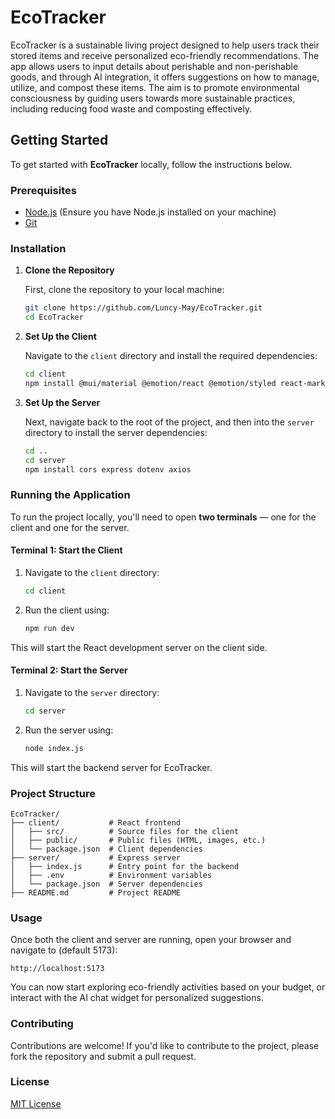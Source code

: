 # EcoTracker

EcoTracker is a sustainable living project designed to help users track their stored items and receive personalized eco-friendly recommendations. The app allows users to input details about perishable and non-perishable goods, and through AI integration, it offers suggestions on how to manage, utilize, and compost these items. The aim is to promote environmental consciousness by guiding users towards more sustainable practices, including reducing food waste and composting effectively.

## Getting Started

To get started with **EcoTracker** locally, follow the instructions below.

### Prerequisites

- [Node.js](https://nodejs.org/en/) (Ensure you have Node.js installed on your machine)
- [Git](https://git-scm.com/)

### Installation

1. **Clone the Repository**

   First, clone the repository to your local machine:

   ```bash
   git clone https://github.com/Luncy-May/EcoTracker.git
   cd EcoTracker
   ```

2. **Set Up the Client**

   Navigate to the `client` directory and install the required dependencies:

   ```bash
   cd client
   npm install @mui/material @emotion/react @emotion/styled react-markdown react-icons
   ```

3. **Set Up the Server**

   Next, navigate back to the root of the project, and then into the `server` directory to install the server dependencies:

   ```bash
   cd ..
   cd server
   npm install cors express dotenv axios
   ```

### Running the Application

To run the project locally, you'll need to open **two terminals** — one for the client and one for the server.

#### Terminal 1: Start the Client

1. Navigate to the `client` directory:

   ```bash
   cd client
   ```

2. Run the client using:

   ```bash
   npm run dev
   ```

This will start the React development server on the client side.

#### Terminal 2: Start the Server

1. Navigate to the `server` directory:

   ```bash
   cd server
   ```

2. Run the server using:

   ```bash
   node index.js
   ```

This will start the backend server for EcoTracker.

### Project Structure

```
EcoTracker/
├── client/           # React frontend
│   ├── src/          # Source files for the client
│   ├── public/       # Public files (HTML, images, etc.)
│   └── package.json  # Client dependencies
├── server/           # Express server
│   ├── index.js      # Entry point for the backend
│   ├── .env          # Environment variables
│   └── package.json  # Server dependencies
├── README.md         # Project README
```

### Usage

Once both the client and server are running, open your browser and navigate to (default 5173):

```
http://localhost:5173
```

You can now start exploring eco-friendly activities based on your budget, or interact with the AI chat widget for personalized suggestions.

### Contributing

Contributions are welcome! If you'd like to contribute to the project, please fork the repository and submit a pull request.

### License

[MIT License](LICENSE)
